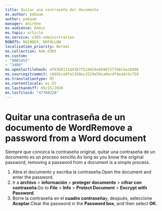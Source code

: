 ```yaml
---
title: Quitar una contraseña del documento
ms.author: pebaum
author: pebaum
manager: mnirkhe
ms.audience: Admin
ms.topic: article
ms.service: o365-administration
ROBOTS: NOINDEX, NOFOLLOW
localization_priority: Normal
ms.collection: Adm_O365
ms.custom:
- "9001455"
- "3466"
ms.openlocfilehash: 4763b0115d43b7f524d24ebb9875f7b8cba28d96
ms.sourcegitcommit: c6692ce0fa1358ec3529e59ca0ecdfdea4cdc759
ms.translationtype: MT
ms.contentlocale: es-ES
ms.lasthandoff: 09/15/2020
ms.locfileid: "47768228"
---
```

# <a name="remove-a-password-from-a-word-document"></a><span data-ttu-id="2989f-102">Quitar una contraseña de un documento de Word</span><span class="sxs-lookup"><span data-stu-id="2989f-102">Remove a password from a Word document</span></span>

<span data-ttu-id="2989f-103">Siempre que conozca la contraseña original, quitar una contraseña de un documento es un proceso sencillo.</span><span class="sxs-lookup"><span data-stu-id="2989f-103">As long as you know the original password, removing a password from a document is a simple process.</span></span>

1. <span data-ttu-id="2989f-104">Abra el documento y escriba la contraseña.</span><span class="sxs-lookup"><span data-stu-id="2989f-104">Open the document and enter the password.</span></span>
2. <span data-ttu-id="2989f-105">Ir a **archivo**  >  **información**  >  **proteger documento**  >  **cifrar con contraseña**.</span><span class="sxs-lookup"><span data-stu-id="2989f-105">Go to **File** > **Info** > **Protect Document** > **Encrypt with Password**.</span></span>
3. <span data-ttu-id="2989f-106">Borre la contraseña en el **cuadro contraseña**y, después, seleccione **Aceptar**.</span><span class="sxs-lookup"><span data-stu-id="2989f-106">Clear the password in the **Password box**, and then select **OK**.</span></span>